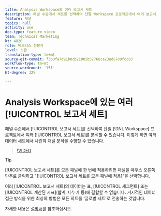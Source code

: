```yaml
---
title: Analysis Workspace의 여러 보고서 세트
description: 패널 수준에서 세트를 선택하여 단일 Workspace 프로젝트에서 여러 보고서 세트를 분석할 수 있습니다. 이렇게 하면 여러 데이터 세트에서 나란히 패널 분석을 수행할 수 있습니다.
feature: 패널
topics: null
activity: use
doc-type: feature video
team: Technical Marketing
kt: 4820
role: 비즈니스 전문가
level: 초급
translation-type: tm+mt
source-git-commit: f3b3fa7d91b0cb21005b57768ca23ed6700fcc03
workflow-type: tm+mt
source-wordcount: '151'
ht-degree: 32%

---
```



# Analysis Workspace에 있는 여러 [!UICONTROL 보고서 세트]

패널 수준에서 [!UICONTROL 보고서 세트]를 선택하여 단일 [!DNL Workspace] 프로젝트에서 여러 [!UICONTROL 보고서 세트]를 분석할 수 있습니다. 이렇게 하면 여러 데이터 세트에서 나란히 패널 분석을 수행할 수 있습니다.

>[!VIDEO](https://video.tv.adobe.com/v/32843/?quality=12)

>[!TIP]
>
> [!UICONTROL 보고서 세트]를 모든 패널에 한 번에 적용하려면 패널을 마우스 오른쪽 단추로 클릭하고 &quot;[!UICONTROL 보고서 세트를 모든 패널에 적용]&quot;을 선택합니다.

여러 [!UICONTROL 보고서 세트]의 데이터는 표, [!UICONTROL 세그먼트] 또는 [!UICONTROL 계산된 지표](합계, 나누기 등)에 결합할 수 없습니다. 거시적인 데이터 접근 방식을 위한 최상의 방법은 모든 히트를 &#39;글로벌 세트&#39;로 전송하는 것입니다.

자세한 내용은 [설명서](https://docs.adobe.com/content/help/ko-KR/analytics/analyze/analysis-workspace/build-workspace-project/multiple-report-suites.html)를 참조하십시오.
